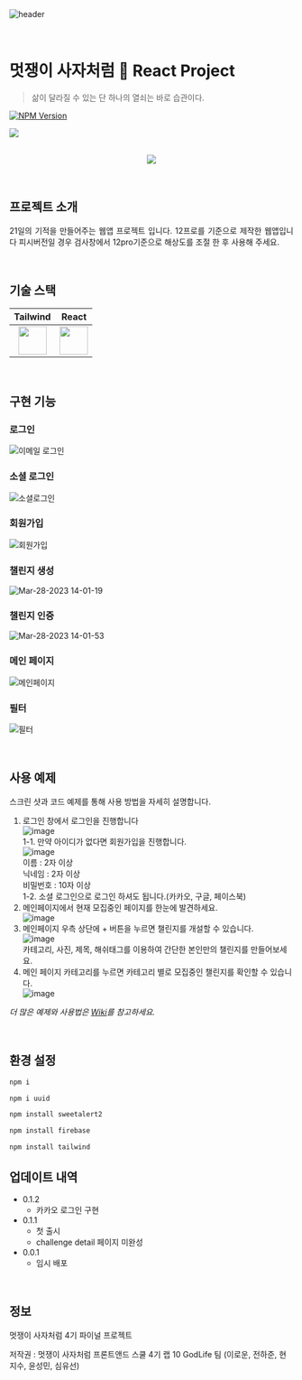 <br>
<br>

![header](https://capsule-render.vercel.app/api?type=waving&color=0:8a8a8a,100:0c2340&height=180&section=header&text=God%20Life%20&fontSize=90&)

<br>

# 멋쟁이 사자처럼 🦁 React Project
> 삶이 달라질 수 있는 단 하나의 열쇠는 바로 습관이다.

[![NPM Version][npm-image]][npm-url]
<!--[![Build Status][travis-image]][travis-url]
[![Downloads Stats][npm-downloads]][npm-url]-->

![](../header.png)

<p align="center">
  <br>
  <img src="https://user-images.githubusercontent.com/77651050/228217381-c140f2a0-ee91-41da-997d-4f67fcb2970d.jpg">
  <br>
</p>

<!--목차-->

<br>

## 프로젝트 소개

<p align="justify">
21일의 기적을 만들어주는 웹앱 프로젝트 입니다.
12프로를 기준으로 제작한 웹앱입니다 피시버전일 경우 검사창에서 12pro기준으로 해상도를 조절 한 후 사용해 주세요.
</p>

<p align="center">

</p>

<br>

## 기술 스택

| Tailwind | React |
| :--------: | :--------: | 
|   <img src="https://cdn.hashnode.com/res/hashnode/image/upload/v1625321458213/-layBQDv1.jpeg" width="50">     |   <img src="https://images.velog.io/images/namezin/post/a4780e7b-4d05-4b46-9ece-e745c49b6d58/react.png" width="50">    | 

<br>

## 구현 기능

### 로그인

![이메일 로그인](https://user-images.githubusercontent.com/114975279/228237155-999d2641-98c1-47de-86be-10a49bad7d9c.gif)

### 소셜 로그인

![소셜로그인](https://user-images.githubusercontent.com/114975279/228237204-74da945c-21f4-4db6-8756-2a68c0d9f9f4.gif)

### 회원가입

![회원가입](https://user-images.githubusercontent.com/114975279/228237263-af90d8b0-83b4-43c9-babb-5a909d800c86.gif)

### 챌린지 생성

![Mar-28-2023 14-01-19](https://user-images.githubusercontent.com/114975279/228237536-2c6d6b41-5ebb-4fc5-beb7-0b04621fe519.gif)

### 챌린지 인증

![Mar-28-2023 14-01-53](https://user-images.githubusercontent.com/114975279/228237767-6c2a2b4f-77e6-4787-bea6-535736a5fd6c.gif)

### 메인 페이지

![메인페이지](https://user-images.githubusercontent.com/114975279/228237872-8e14f6f7-9a7b-4bda-8b8b-5b545c17e0b7.gif)

### 필터

![필터](https://user-images.githubusercontent.com/114975279/228237914-17535904-65c2-4805-9f4f-49f4e94e1fb6.gif)



<br>

## 사용 예제

스크린 샷과 코드 예제를 통해 사용 방법을 자세히 설명합니다.
1. 로그인 창에서 로그인을 진행합니다 <br />
![image](https://user-images.githubusercontent.com/114975279/228247900-ba774a85-4c99-478b-9f53-efcc42706df1.png) <br />
1-1. 만약 아이디가 없다면 회원가입을 진행합니다.<br />
![image](https://user-images.githubusercontent.com/114975279/228248112-b428058a-9f6e-44a8-b8f3-e7c4b9d9a56e.png) <br />
이름 : 2자 이상 <br />
닉네임 : 2자 이상 <br />
비밀번호 : 10자 이상 <br />
1-2. 소셜 로그인으로 로그인 하셔도 됩니다.(카카오, 구글, 페이스북) <br />
2. 메인페이지에서 현재 모집중인 페이지를 한눈에 발견하세요. <br />
![image](https://user-images.githubusercontent.com/114975279/228248666-7db1da52-f6e2-4c4e-a8ec-18642a448d22.png) <br />
3. 메인페이지 우측 상단에 + 버튼을 누르면 챌린지를 개설할 수 있습니다. <br />
![image](https://user-images.githubusercontent.com/114975279/228248905-a2d18204-6fad-41c7-b11e-2cf09223f9ee.png) <br />
카테고리, 사진, 제목, 해쉬태그를 이용하여 간단한 본인만의 챌린지를 만들어보세요. <br />
4. 메인 페이지 카테고리를 누르면 카테고리 별로 모집중인 챌린지를 확인할 수 있습니다. <br />
![image](https://user-images.githubusercontent.com/114975279/228249456-11e4b7dc-6659-49dd-b320-55fb58eaffc7.png) <br />


_더 많은 예제와 사용법은 [Wiki][wiki]를 참고하세요._

<br>

## 환경 설정

<!--모든 개발 의존성 설치 방법과 자동 테스트 슈트 실행 방법을 운영체제 별로 작성합니다.-->

```sh
npm i
```
```sh
npm i uuid
```
```sh
npm install sweetalert2
```
```sh
npm install firebase
```
```
npm install tailwind
```

## 업데이트 내역
* 0.1.2
    * 카카오 로그인 구현
* 0.1.1
    * 첫 출시
    * challenge detail 페이지 미완성
* 0.0.1
    * 임시 배포
<br>

## 정보
멋쟁이 사자처럼 4기 파이널 프로젝트

저작권 : 멋쟁이 사자처럼 프론트앤드 스쿨 4기 랩 10 GodLife 팀 (이로운, 전하준, 현지수, 윤성민, 심유선)

<!--이름 – [@트위터 주소](https://twitter.com/dbader_org) – 이메일주소@example.com

XYZ 라이센스를 준수하며 ``LICENSE``에서 자세한 정보를 확인할 수 있습니다.

[https://github.com/yourname/github-link](https://github.com/dbader/)-->


<!-- Markdown link & img dfn's -->
[npm-image]: https://img.shields.io/npm/v/datadog-metrics.svg?style=flat-square
[npm-url]: https://npmjs.org/package/datadog-metrics
[npm-downloads]: https://img.shields.io/npm/dm/datadog-metrics.svg?style=flat-square
[travis-image]: https://img.shields.io/travis/dbader/node-datadog-metrics/master.svg?style=flat-square
[travis-url]: https://travis-ci.org/dbader/node-datadog-metrics
[wiki]: https://github.com/likelion-lab10/godlife/wiki
